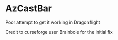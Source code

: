 # AzCastBar
Poor attempt to get it working in Dragonflight

Credit to curseforge user Brainboie for the initial fix
